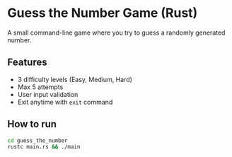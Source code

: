 # Guess the Number Game (Rust)

A small command-line game where you try to guess a randomly generated number.

## Features

- 3 difficulty levels (Easy, Medium, Hard)
- Max 5 attempts
- User input validation
- Exit anytime with `exit` command

## How to run

```bash
cd guess_the_number
rustc main.rs && ./main

